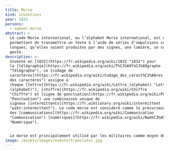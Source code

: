 ```yaml
---
title: Morse
kind: inventions
year: 1832
persons:
  - samuel-morse
abstract: >
  Le code Morse international, ou l’alphabet Morse international, est un code
  permettant de transmettre un texte à l’aide de séries d’impulsions courtes et
  longues, qu’elles soient produites par des signes, une lumière, un son ou un
  geste.
description: >-
  Inventé en [1832](https://fr.wikipedia.org/wiki/1832 "1832") pour
  la [télégraphie](https://fr.wikipedia.org/wiki/T%C3%A9l%C3%A9graphe
  "Télégraphe"), ce [codage de
  caractères](https://fr.wikipedia.org/wiki/Codage_des_caract%C3%A8res "Codage
  des caractères") assigne à
  chaque [lettre](https://fr.wikipedia.org/wiki/Lettre_(alphabet) "Lettre
  (alphabet)"), [chiffre](https://fr.wikipedia.org/wiki/Chiffre
  "Chiffre") et [signe de ponctuation](https://fr.wikipedia.org/wiki/Ponctuation
  "Ponctuation") une combinaison unique de
  signaux [intermittents](https://fr.wiktionary.org/wiki/intermittent
  "wikt:intermittent"). Le code morse est considéré comme le précurseur
  des [communications](https://fr.wikipedia.org/wiki/Communication
  "Communication") [numériques](https://fr.wikipedia.org/wiki/Num%C3%A9rique
  "Numérique").


  Le morse est principalement utilisé par les militaires comme moyen de [transmission](https://fr.wikipedia.org/wiki/Transmission_(militaire) "Transmission (militaire)"), souvent [chiffrée](https://fr.wikipedia.org/wiki/Chiffrement "Chiffrement"), ainsi que dans le civil pour certaines émissions à caractère automatique : [radiobalises](https://fr.wikipedia.org/wiki/Balise_non_directionnelle "Balise non directionnelle") en aviation, [indicatif d’appel](https://fr.wikipedia.org/wiki/Indicatif_(radio) "Indicatif (radio)") des stations maritimes, des émetteurs internationaux ([horloges atomiques](https://fr.wikipedia.org/wiki/Horloge_atomique "Horloge atomique")).
image: /assets/images/events/translator.jpg
---
```

